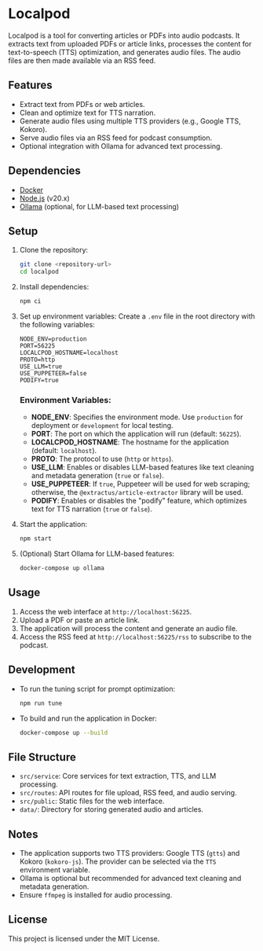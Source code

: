 # Localpod

Localpod is a tool for converting articles or PDFs into audio podcasts. It extracts text from uploaded PDFs or article links, processes the content for text-to-speech (TTS) optimization, and generates audio files. The audio files are then made available via an RSS feed.

## Features

- Extract text from PDFs or web articles.
- Clean and optimize text for TTS narration.
- Generate audio files using multiple TTS providers (e.g., Google TTS, Kokoro).
- Serve audio files via an RSS feed for podcast consumption.
- Optional integration with Ollama for advanced text processing.

## Dependencies

- [Docker](https://www.docker.com/)
- [Node.js](https://nodejs.org/) (v20.x)
- [Ollama](https://ollama.ai/) (optional, for LLM-based text processing)

## Setup

1. Clone the repository:
   ```bash
   git clone <repository-url>
   cd localpod
   ```

2. Install dependencies:
   ```bash
   npm ci
   ```

3. Set up environment variables:
   Create a `.env` file in the root directory with the following variables:
   ```
   NODE_ENV=production
   PORT=56225
   LOCALCPOD_HOSTNAME=localhost
   PROTO=http
   USE_LLM=true
   USE_PUPPETEER=false
   PODIFY=true
   ```

   ### Environment Variables:
   - **NODE_ENV**: Specifies the environment mode. Use `production` for deployment or `development` for local testing.
   - **PORT**: The port on which the application will run (default: `56225`).
   - **LOCALCPOD_HOSTNAME**: The hostname for the application (default: `localhost`).
   - **PROTO**: The protocol to use (`http` or `https`).
   - **USE_LLM**: Enables or disables LLM-based features like text cleaning and metadata generation (`true` or `false`).
   - **USE_PUPPETEER**: If `true`, Puppeteer will be used for web scraping; otherwise, the `@extractus/article-extractor` library will be used.
   - **PODIFY**: Enables or disables the "podify" feature, which optimizes text for TTS narration (`true` or `false`).

4. Start the application:
   ```bash
   npm start
   ```

5. (Optional) Start Ollama for LLM-based features:
   ```bash
   docker-compose up ollama
   ```

## Usage

1. Access the web interface at `http://localhost:56225`.
2. Upload a PDF or paste an article link.
3. The application will process the content and generate an audio file.
4. Access the RSS feed at `http://localhost:56225/rss` to subscribe to the podcast.

## Development

- To run the tuning script for prompt optimization:
  ```bash
  npm run tune
  ```

- To build and run the application in Docker:
  ```bash
  docker-compose up --build
  ```

## File Structure

- `src/service`: Core services for text extraction, TTS, and LLM processing.
- `src/routes`: API routes for file upload, RSS feed, and audio serving.
- `src/public`: Static files for the web interface.
- `data/`: Directory for storing generated audio and articles.

## Notes

- The application supports two TTS providers: Google TTS (`gtts`) and Kokoro (`kokoro-js`). The provider can be selected via the `TTS` environment variable.
- Ollama is optional but recommended for advanced text cleaning and metadata generation.
- Ensure `ffmpeg` is installed for audio processing.

## License

This project is licensed under the MIT License.
